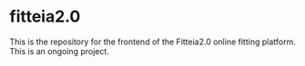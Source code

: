 # fitteia2.0
This is the repository for the frontend of the Fitteia2.0 online fitting platform. This is an ongoing project.
